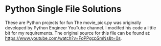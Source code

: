 # Python Single File Solutions
These are Python projects for fun
The movie_pick.py was originally developed by Python Engineer YouTube channel. I modifed his code a little bit for my requirements.
The original source for this file can be found at:
https://www.youtube.com/watch?v=FoPPgcpSmNs&t=0s.
